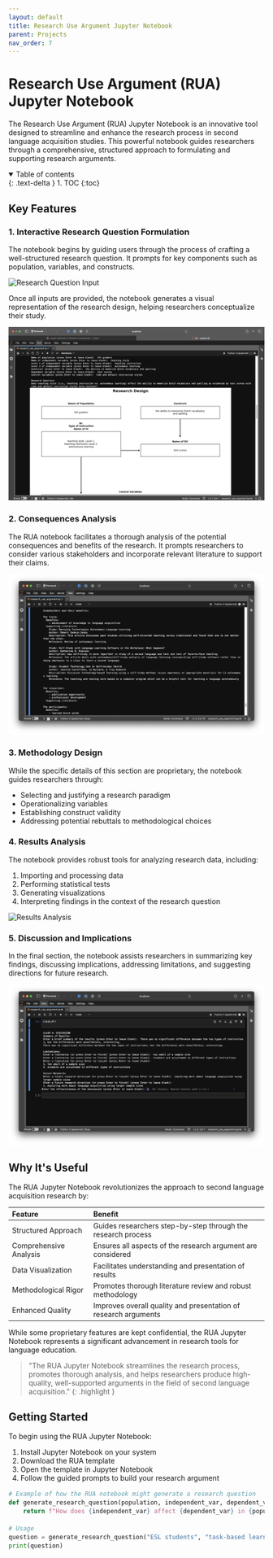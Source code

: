 ```yaml
---
layout: default
title: Research Use Argument Jupyter Notebook
parent: Projects
nav_order: 7
---
```


# Research Use Argument (RUA) Jupyter Notebook

The Research Use Argument (RUA) Jupyter Notebook is an innovative tool designed to streamline and enhance the research process in second language acquisition studies. This powerful notebook guides researchers through a comprehensive, structured approach to formulating and supporting research arguments.

<details open markdown="block">
  <summary>
    Table of contents
  </summary>
  {: .text-delta }
1. TOC
{:toc}
</details>

## Key Features

### 1. Interactive Research Question Formulation

The notebook begins by guiding users through the process of crafting a well-structured research question. It prompts for key components such as population, variables, and constructs.

![Research Question Input](assets/gifs/RUA0a.gif)

Once all inputs are provided, the notebook generates a visual representation of the research design, helping researchers conceptualize their study.

![Research Design Visualization](assets/images/RUA0b.png)

### 2. Consequences Analysis

The RUA notebook facilitates a thorough analysis of the potential consequences and benefits of the research. It prompts researchers to consider various stakeholders and incorporate relevant literature to support their claims.

![Consequences Analysis Output](assets/images/RUA1.png)

### 3. Methodology Design

While the specific details of this section are proprietary, the notebook guides researchers through:

- Selecting and justifying a research paradigm
- Operationalizing variables
- Establishing construct validity
- Addressing potential rebuttals to methodological choices

### 4. Results Analysis

The notebook provides robust tools for analyzing research data, including:

1. Importing and processing data
2. Performing statistical tests
3. Generating visualizations
4. Interpreting findings in the context of the research question

![Results Analysis](assets/gifs/RUA3.gif)

### 5. Discussion and Implications

In the final section, the notebook assists researchers in summarizing key findings, discussing implications, addressing limitations, and suggesting directions for future research.

![Discussion Output](assets/images/RUA4.png)

## Why It's Useful

The RUA Jupyter Notebook revolutionizes the approach to second language acquisition research by:

| Feature | Benefit |
|:--------|:--------|
| Structured Approach | Guides researchers step-by-step through the research process |
| Comprehensive Analysis | Ensures all aspects of the research argument are considered |
| Data Visualization | Facilitates understanding and presentation of results |
| Methodological Rigor | Promotes thorough literature review and robust methodology |
| Enhanced Quality | Improves overall quality and presentation of research arguments |

While some proprietary features are kept confidential, the RUA Jupyter Notebook represents a significant advancement in research tools for language education.

> "The RUA Jupyter Notebook streamlines the research process, promotes thorough analysis, and helps researchers produce high-quality, well-supported arguments in the field of second language acquisition."
{: .highlight }

## Getting Started

To begin using the RUA Jupyter Notebook:

1. Install Jupyter Notebook on your system
2. Download the RUA template
3. Open the template in Jupyter Notebook
4. Follow the guided prompts to build your research argument

```python
# Example of how the RUA notebook might generate a research question
def generate_research_question(population, independent_var, dependent_var):
    return f"How does {independent_var} affect {dependent_var} in {population}?"

# Usage
question = generate_research_question("ESL students", "task-based learning", "vocabulary retention")
print(question)